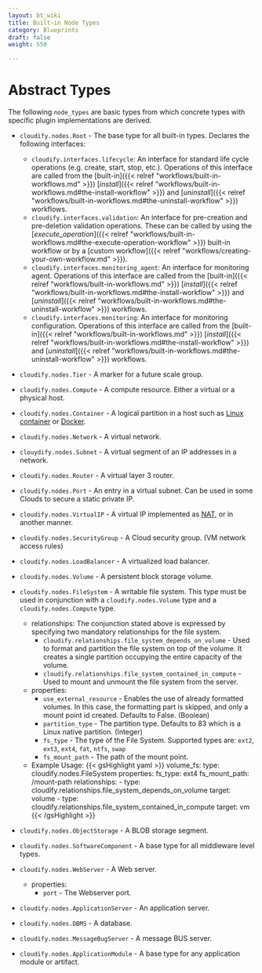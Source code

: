 ```yaml
---
layout: bt_wiki
title: Built-in Node Types
category: Blueprints
draft: false
weight: 550

---
```


# Abstract Types

The following `node_types` are basic types from which concrete types with specific plugin implementations are derived.

* `cloudify.nodes.Root` - The base type for all built-in types. Declares the following interfaces:

  - `cloudify.interfaces.lifecycle`: An interface for standard life cycle operations (e.g. create, start, stop, etc.). Operations of this interface are called from the [built-in]({{< relref "workflows/built-in-workflows.md" >}}) [*install*]({{< relref "workflows/built-in-workflows.md#the-install-workflow" >}}) and [*uninstall*]({{< relref "workflows/built-in-workflows.md#the-uninstall-workflow" >}}) workflows.
  - `cloudify.interfaces.validation`: An interface for pre-creation and pre-deletion validation operations. These can be called by using the [*execute_operation*]({{< relref "workflows/built-in-workflows.md#the-execute-operation-workflow" >}}) built-in workflow or by a [custom workflow]({{< relref "workflows/creating-your-own-workflow.md" >}}).
  - `cloudify.interfaces.monitoring_agent`: An interface for monitoring agent. Operations of this interface are called from the [built-in]({{< relref "workflows/built-in-workflows.md" >}}) [*install*]({{< relref "workflows/built-in-workflows.md#the-install-workflow" >}}) and [*uninstall*]({{< relref "workflows/built-in-workflows.md#the-uninstall-workflow" >}}) workflows.
  - `cloudify.interfaces.monitoring`: An interface for monitoring configuration. Operations of this interface are called from the [built-in]({{< relref "workflows/built-in-workflows.md" >}}) [*install*]({{< relref "workflows/built-in-workflows.md#the-install-workflow" >}}) and [*uninstall*]({{< relref "workflows/built-in-workflows.md#the-uninstall-workflow" >}}) workflows.

* `cloudify.nodes.Tier` - A marker for a future scale group.

* `cloudify.nodes.Compute` - A compute resource. Either a virtual or a physical host.


* `cloudify.nodes.Container` - A logical partition in a host such as [Linux container](http://en.wikipedia.org/wiki/LXC) or [Docker](https://www.docker.io/).

* `cloudify.nodes.Network` - A virtual network.

* `clouydify.nodes.Subnet` - A virtual segment of an IP addresses in a network.

* `cloudify.nodes.Router` - A virtual layer 3 router.

* `cloudify.nodes.Port` - An entry in a virtual subnet. Can be used in some Clouds to secure a static private IP.

* `cloudify.nodes.VirtualIP` - A virtual IP implemented as [NAT](http://en.wikipedia.org/wiki/Network_address_translation), or in another manner.

* `cloudify.nodes.SecurityGroup` - A Cloud security group. (VM network access rules)

* `cloudify.nodes.LoadBalancer` - A virtualized load balancer.

* `cloudify.nodes.Volume` - A persistent block storage volume.

* `cloudify.nodes.FileSystem` - A writable file system. This type must be used in conjunction with a `cloudify.nodes.Volume` type and a `cloudify.nodes.Compute` type.
    * relationships: The conjunction stated above is expressed by specifying two mandatory relationships for the file system.
        * `cloudify.relationships.file_system_depends_on_volume` - Used to format and partition the file system on top of the volume. It creates a single partition occupying the entire capacity of the volume.
        * `cloudify.relationships.file_system_contained_in_compute` - Used to mount and unmount the file system from the server.
    * properties:
        * `use_external_resource` - Enables the use of already formatted volumes. In this case, the formatting part is skipped, and only a mount point id created. Defaults to False. (Boolean)
        * `partition_type` - The partition type. Defaults to 83 which is a Linux native partition. (Integer)
        * `fs_type` - The type of the File System. Supported types are: `ext2`, `ext3`, `ext4`, `fat`, `ntfs`, `swap`
        * `fs_mount_path` - The path of the mount point.
    * Example Usage:
        {{< gsHighlight  yaml >}}
          volume_fs:
            type: cloudify.nodes.FileSystem
            properties:
              fs_type: ext4
              fs_mount_path: /mount-path
            relationships:
              - type: cloudify.relationships.file_system_depends_on_volume
                target: volume
              - type: cloudify.relationships.file_system_contained_in_compute
                target: vm
        {{< /gsHighlight >}}


* `cloudify.nodes.ObjectStorage` - A BLOB storage segment.

* `cloudify.nodes.SoftwareComponent` - A base type for all middleware level types.

* `cloudify.nodes.WebServer` - A Web server.
    * properties:
        * `port` - The Webserver port.

* `cloudify.nodes.ApplicationServer` - An application server.

* `cloudify.nodes.DBMS` - A database.

* `cloudify.nodes.MessageBugServer` - A message BUS server.

* `cloudify.nodes.ApplicationModule` - A base type for any application module or artifact.
